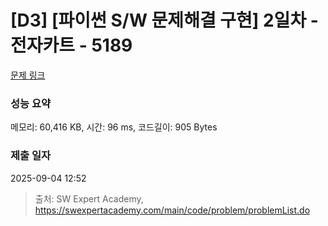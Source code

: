 # [D3] [파이썬 S/W 문제해결 구현] 2일차 - 전자카트 - 5189 

[문제 링크](https://swexpertacademy.com/main/code/problem/problemDetail.do?contestProbId=AWTtmmdKeD8DFAVT) 

### 성능 요약

메모리: 60,416 KB, 시간: 96 ms, 코드길이: 905 Bytes

### 제출 일자

2025-09-04 12:52



> 출처: SW Expert Academy, https://swexpertacademy.com/main/code/problem/problemList.do